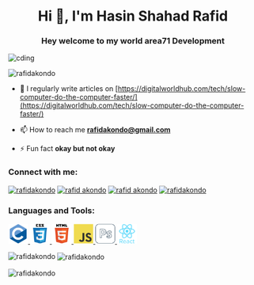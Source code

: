 <h1 align="center">Hi 👋, I'm Hasin Shahad Rafid</h1>
<h3 align="center">Hey welcome to my world area71 Development</h3>
<img aling="top right" alt="cding" width"400" src="https://camo.githubusercontent.com/edd6a178ee6a4b30c0bf595da631485f25e8a863620e3efe386969cc11e70bc3/68747470733a2f2f7374617469632e7769787374617469632e636f6d2f6d656469612f6262653634325f36323431346535306265663334636532386462316166616266353566313765637e6d76322e676966">

<p align="left"> <img src="https://komarev.com/ghpvc/?username=rafidakondo&label=Profile%20views&color=0e75b6&style=flat" alt="rafidakondo" /> </p>

- 📝 I regularly write articles on [https://digitalworldhub.com/tech/slow-computer-do-the-computer-faster/](https://digitalworldhub.com/tech/slow-computer-do-the-computer-faster/)

- 📫 How to reach me **rafidakondo@gmail.com**

- ⚡ Fun fact **okay but not okay**

<h3 align="left">Connect with me:</h3>
<p align="left">
<a href="https://twitter.com/rafidakondo" target="blank"><img align="center" src="https://raw.githubusercontent.com/rahuldkjain/github-profile-readme-generator/master/src/images/icons/Social/twitter.svg" alt="rafidakondo" height="30" width="40" /></a>
<a href="https://linkedin.com/in/rafid akondo" target="blank"><img align="center" src="https://raw.githubusercontent.com/rahuldkjain/github-profile-readme-generator/master/src/images/icons/Social/linked-in-alt.svg" alt="rafid akondo" height="30" width="40" /></a>
<a href="https://fb.com/rafid akondo" target="blank"><img align="center" src="https://raw.githubusercontent.com/rahuldkjain/github-profile-readme-generator/master/src/images/icons/Social/facebook.svg" alt="rafid akondo" height="30" width="40" /></a>
<a href="https://instagram.com/rafidakondo" target="blank"><img align="center" src="https://raw.githubusercontent.com/rahuldkjain/github-profile-readme-generator/master/src/images/icons/Social/instagram.svg" alt="rafidakondo" height="30" width="40" /></a>
</p>

<h3 align="left">Languages and Tools:</h3>
<p align="left"> <a href="https://www.cprogramming.com/" target="_blank" rel="noreferrer"> <img src="https://raw.githubusercontent.com/devicons/devicon/master/icons/c/c-original.svg" alt="c" width="40" height="40"/> </a> <a href="https://www.w3schools.com/css/" target="_blank" rel="noreferrer"> <img src="https://raw.githubusercontent.com/devicons/devicon/master/icons/css3/css3-original-wordmark.svg" alt="css3" width="40" height="40"/> </a> <a href="https://www.w3.org/html/" target="_blank" rel="noreferrer"> <img src="https://raw.githubusercontent.com/devicons/devicon/master/icons/html5/html5-original-wordmark.svg" alt="html5" width="40" height="40"/> </a> <a href="https://developer.mozilla.org/en-US/docs/Web/JavaScript" target="_blank" rel="noreferrer"> <img src="https://raw.githubusercontent.com/devicons/devicon/master/icons/javascript/javascript-original.svg" alt="javascript" width="40" height="40"/> </a> <a href="https://www.photoshop.com/en" target="_blank" rel="noreferrer"> <img src="https://raw.githubusercontent.com/devicons/devicon/master/icons/photoshop/photoshop-line.svg" alt="photoshop" width="40" height="40"/> </a> <a href="https://reactjs.org/" target="_blank" rel="noreferrer"> <img src="https://raw.githubusercontent.com/devicons/devicon/master/icons/react/react-original-wordmark.svg" alt="react" width="40" height="40"/> </a> </p>

<p><img align="left" src="https://github-readme-stats.vercel.app/api/top-langs?username=rafidakondo&show_icons=true&locale=en&layout=compact" alt="rafidakondo" /></p>

<p>&nbsp;<img align="center" src="https://github-readme-stats.vercel.app/api?username=rafidakondo&show_icons=true&locale=en" alt="rafidakondo" /></p>

<p><img align="center" src="https://github-readme-streak-stats.herokuapp.com/?user=rafidakondo&" alt="rafidakondo" /></p>

